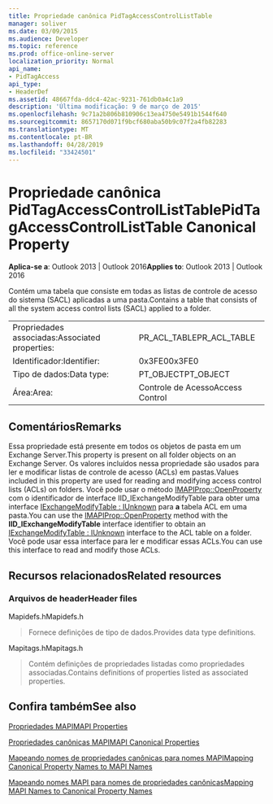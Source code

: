```yaml
---
title: Propriedade canônica PidTagAccessControlListTable
manager: soliver
ms.date: 03/09/2015
ms.audience: Developer
ms.topic: reference
ms.prod: office-online-server
localization_priority: Normal
api_name:
- PidTagAccess
api_type:
- HeaderDef
ms.assetid: 48667fda-ddc4-42ac-9231-761db0a4c1a9
description: 'Última modificação: 9 de março de 2015'
ms.openlocfilehash: 9c71a2b806b810906c13ea4750e5491b1544f640
ms.sourcegitcommit: 8657170d071f9bcf680aba50b9c07f2a4fb82283
ms.translationtype: MT
ms.contentlocale: pt-BR
ms.lasthandoff: 04/28/2019
ms.locfileid: "33424501"
---
```

# <a name="pidtagaccesscontrollisttable-canonical-property"></a><span data-ttu-id="74953-103">Propriedade canônica PidTagAccessControlListTable</span><span class="sxs-lookup"><span data-stu-id="74953-103">PidTagAccessControlListTable Canonical Property</span></span>

  
  
<span data-ttu-id="74953-104">**Aplica-se a**: Outlook 2013 | Outlook 2016</span><span class="sxs-lookup"><span data-stu-id="74953-104">**Applies to**: Outlook 2013 | Outlook 2016</span></span> 
  
<span data-ttu-id="74953-105">Contém uma tabela que consiste em todas as listas de controle de acesso do sistema (SACL) aplicadas a uma pasta.</span><span class="sxs-lookup"><span data-stu-id="74953-105">Contains a table that consists of all the system access control lists (SACL) applied to a folder.</span></span>
  
|||
|:-----|:-----|
|<span data-ttu-id="74953-106">Propriedades associadas:</span><span class="sxs-lookup"><span data-stu-id="74953-106">Associated properties:</span></span>  <br/> |<span data-ttu-id="74953-107">PR_ACL_TABLE</span><span class="sxs-lookup"><span data-stu-id="74953-107">PR_ACL_TABLE</span></span>  <br/> |
|<span data-ttu-id="74953-108">Identificador:</span><span class="sxs-lookup"><span data-stu-id="74953-108">Identifier:</span></span>  <br/> |<span data-ttu-id="74953-109">0x3FE0</span><span class="sxs-lookup"><span data-stu-id="74953-109">0x3FE0</span></span>  <br/> |
|<span data-ttu-id="74953-110">Tipo de dados:</span><span class="sxs-lookup"><span data-stu-id="74953-110">Data type:</span></span>  <br/> |<span data-ttu-id="74953-111">PT_OBJECT</span><span class="sxs-lookup"><span data-stu-id="74953-111">PT_OBJECT</span></span>  <br/> |
|<span data-ttu-id="74953-112">Área:</span><span class="sxs-lookup"><span data-stu-id="74953-112">Area:</span></span>  <br/> |<span data-ttu-id="74953-113">Controle de Acesso</span><span class="sxs-lookup"><span data-stu-id="74953-113">Access Control</span></span>  <br/> |
   
## <a name="remarks"></a><span data-ttu-id="74953-114">Comentários</span><span class="sxs-lookup"><span data-stu-id="74953-114">Remarks</span></span>

<span data-ttu-id="74953-115">Essa propriedade está presente em todos os objetos de pasta em um Exchange Server.</span><span class="sxs-lookup"><span data-stu-id="74953-115">This property is present on all folder objects on an Exchange Server.</span></span> <span data-ttu-id="74953-116">Os valores incluídos nessa propriedade são usados para ler e modificar listas de controle de acesso (ACLs) em pastas.</span><span class="sxs-lookup"><span data-stu-id="74953-116">Values included in this property are used for reading and modifying access control lists (ACLs) on folders.</span></span> <span data-ttu-id="74953-117">Você pode usar o método [IMAPIProp::OpenProperty](imapiprop-openproperty.md) com o identificador de interface IID_IExchangeModifyTable para obter uma interface [IExchangeModifyTable : IUnknown](iexchangemodifytableiunknown.md) para **a** tabela ACL em uma pasta.</span><span class="sxs-lookup"><span data-stu-id="74953-117">You can use the [IMAPIProp::OpenProperty](imapiprop-openproperty.md) method with the **IID_IExchangeModifyTable** interface identifier to obtain an [IExchangeModifyTable : IUnknown](iexchangemodifytableiunknown.md) interface to the ACL table on a folder.</span></span> <span data-ttu-id="74953-118">Você pode usar essa interface para ler e modificar essas ACLs.</span><span class="sxs-lookup"><span data-stu-id="74953-118">You can use this interface to read and modify those ACLs.</span></span> 
  
## <a name="related-resources"></a><span data-ttu-id="74953-119">Recursos relacionados</span><span class="sxs-lookup"><span data-stu-id="74953-119">Related resources</span></span>

### <a name="header-files"></a><span data-ttu-id="74953-120">Arquivos de header</span><span class="sxs-lookup"><span data-stu-id="74953-120">Header files</span></span>

<span data-ttu-id="74953-121">Mapidefs.h</span><span class="sxs-lookup"><span data-stu-id="74953-121">Mapidefs.h</span></span>
  
> <span data-ttu-id="74953-122">Fornece definições de tipo de dados.</span><span class="sxs-lookup"><span data-stu-id="74953-122">Provides data type definitions.</span></span>
    
<span data-ttu-id="74953-123">Mapitags.h</span><span class="sxs-lookup"><span data-stu-id="74953-123">Mapitags.h</span></span>
  
> <span data-ttu-id="74953-124">Contém definições de propriedades listadas como propriedades associadas.</span><span class="sxs-lookup"><span data-stu-id="74953-124">Contains definitions of properties listed as associated properties.</span></span>
    
## <a name="see-also"></a><span data-ttu-id="74953-125">Confira também</span><span class="sxs-lookup"><span data-stu-id="74953-125">See also</span></span>



[<span data-ttu-id="74953-126">Propriedades MAPI</span><span class="sxs-lookup"><span data-stu-id="74953-126">MAPI Properties</span></span>](mapi-properties.md)
  
[<span data-ttu-id="74953-127">Propriedades canônicas MAPI</span><span class="sxs-lookup"><span data-stu-id="74953-127">MAPI Canonical Properties</span></span>](mapi-canonical-properties.md)
  
[<span data-ttu-id="74953-128">Mapeando nomes de propriedades canônicas para nomes MAPI</span><span class="sxs-lookup"><span data-stu-id="74953-128">Mapping Canonical Property Names to MAPI Names</span></span>](mapping-canonical-property-names-to-mapi-names.md)
  
[<span data-ttu-id="74953-129">Mapeando nomes MAPI para nomes de propriedades canônicas</span><span class="sxs-lookup"><span data-stu-id="74953-129">Mapping MAPI Names to Canonical Property Names</span></span>](mapping-mapi-names-to-canonical-property-names.md)


